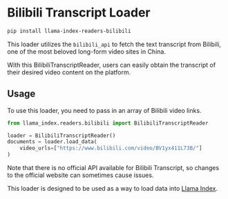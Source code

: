 # Bilibili Transcript Loader

```bash
pip install llama-index-readers-bilibili
```

This loader utilizes the `bilibili_api` to fetch the text transcript from Bilibili, one of the most beloved long-form video sites in China.

With this BilibiliTranscriptReader, users can easily obtain the transcript of their desired video content on the platform.

## Usage

To use this loader, you need to pass in an array of Bilibili video links.

```python
from llama_index.readers.bilibili import BilibiliTranscriptReader

loader = BilibiliTranscriptReader()
documents = loader.load_data(
    video_urls=["https://www.bilibili.com/video/BV1yx411L73B/"]
)
```

Note that there is no official API available for Bilibili Transcript, so changes to the official website can sometimes cause issues.

This loader is designed to be used as a way to load data into [Llama Index](https://github.com/run-llama/llama_index/).
